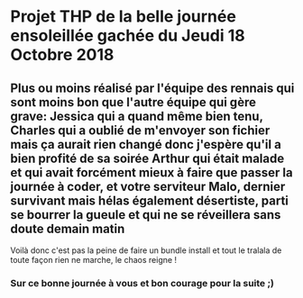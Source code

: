 <h1>Projet THP de la belle journée ensoleillée gachée du Jeudi 18 Octobre 2018</h1>

<h2>Plus ou moins réalisé par l'équipe des rennais qui sont moins bon que l'autre équipe qui gère grave: Jessica qui a quand même bien tenu, Charles qui a oublié de m'envoyer son fichier mais ça aurait rien changé donc j'espère qu'il a bien profité de sa soirée
Arthur qui était malade et qui avait forcément mieux à faire que passer la journée à coder, et votre serviteur Malo, dernier survivant mais hélas également désertiste, parti se bourrer la gueule et qui ne se réveillera sans doute demain matin</h2>

<p>Voilà donc c'est pas la peine de faire un bundle install et tout le tralala de toute façon rien ne marche, le chaos reigne !</p>

<h3>Sur ce bonne journée à vous et bon courage pour la suite ;)</h3>
